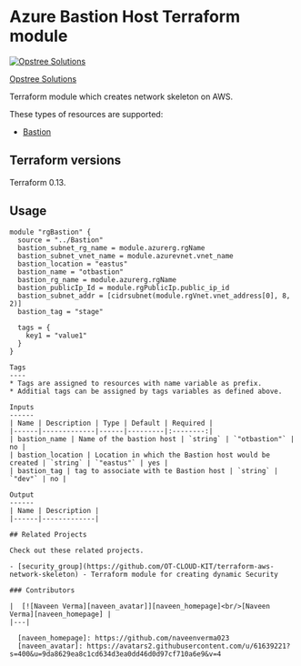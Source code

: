 Azure Bastion Host Terraform module
=====================================

[![Opstree Solutions][opstree_avatar]][opstree_homepage]

[Opstree Solutions][opstree_homepage] 

  [opstree_homepage]: https://opstree.github.io/
  [opstree_avatar]: https://img.cloudposse.com/150x150/https://github.com/opstree.png

Terraform module which creates network skeleton on AWS.

These types of resources are supported:

* [Bastion](https://registry.terraform.io/providers/hashicorp/azurerm/latest/docs/resources/bastion_host)

Terraform versions
------------------

Terraform 0.13.

Usage
------

```hcl
module "rgBastion" {
  source = "../Bastion"
  bastion_subnet_rg_name = module.azurerg.rgName
  bastion_subnet_vnet_name = module.azurevnet.vnet_name
  bastion_location = "eastus"
  bastion_name = "otbastion"
  bastion_rg_name = module.azurerg.rgName
  bastion_publicIp_Id = module.rgPublicIp.public_ip_id
  bastion_subnet_addr = [cidrsubnet(module.rgVnet.vnet_address[0], 8, 2)]
  bastion_tag = "stage"

  tags = {
    key1 = "value1"
  }
}

```

```
Tags
----
* Tags are assigned to resources with name variable as prefix.
* Additial tags can be assigned by tags variables as defined above.

Inputs
------
| Name | Description | Type | Default | Required |
|------|-------------|------|---------|:--------:|
| bastion_name | Name of the bastion host | `string` | `"otbastion"` | no |
| bastion_location | Location in which the Bastion host would be created | `string` | `"eastus"` | yes |
| bastion_tag | tag to associate with te Bastion host | `string` | `"dev"` | no |

Output
------
| Name | Description |
|------|-------------|

## Related Projects

Check out these related projects.

- [security_group](https://github.com/OT-CLOUD-KIT/terraform-aws-network-skeleton) - Terraform module for creating dynamic Security 

### Contributors

|  [![Naveen Verma][naveen_avatar]][naveen_homepage]<br/>[Naveen Verma][naveen_homepage] |
|---|

  [naveen_homepage]: https://github.com/naveenverma023
  [naveen_avatar]: https://avatars2.githubusercontent.com/u/61639221?s=400&u=9da8629ea8c1cd634d3ea0dd46d0d97cf710a6e9&v=4
